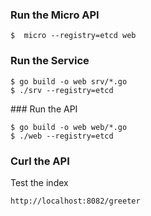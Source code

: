 ### Run the Micro API

```
$  micro --registry=etcd web
```

### Run the Service

```
$ go build -o web srv/*.go
$ ./srv --registry=etcd
```

### Run the API

```
$ go build -o web web/*.go
$ ./web --registry=etcd
```

### Curl the API

Test the index
```
http://localhost:8082/greeter
```

